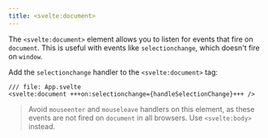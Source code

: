 ```yaml
---
title: <svelte:document>
---
```


The `<svelte:document>` element allows you to listen for events that fire on `document`. This is useful with events like `selectionchange`, which doesn't fire on `window`.

Add the `selectionchange` handler to the `<svelte:document>` tag:

```svelte
/// file: App.svelte
<svelte:document +++on:selectionchange={handleSelectionChange}+++ />
```

> Avoid `mouseenter` and `mouseleave` handlers on this element, as these events are not fired on `document` in all browsers. Use `<svelte:body>` instead.

